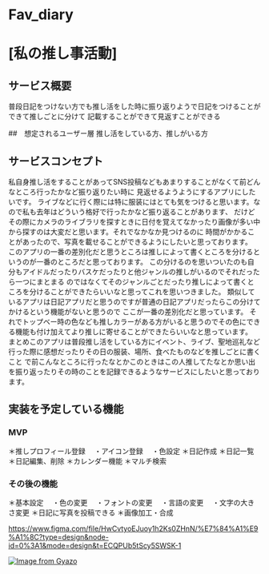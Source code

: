 # Fav_diary

# [私の推し事活動]

## サービス概要
普段日記をつけない方でも推し活をした時に振り返りようで日記をつけることができて推しごとに分けて
記載することができて見返すことができる


##　想定されるユーザー層
推し活をしている方、推しがいる方

## サービスコンセプト
私自身推し活をすることがあってSNS投稿などもあまりすることがなくて前どんなところ行ったかなど振り返りたい時に
見返せるようようにするアプリにしたいです。
ライブなどに行く際には特に服装にはとても気をつけると思います。なので私も去年はどういう格好で行ったかなど振り返ることがあります、
だけどその際にカメラのライブラリを探すときに日付を覚えてなかったり画像が多い中から探すのは大変だと思います。それでなかなか見つけるのに
時間がかかることがあったので、写真を載せることができるようにしたいと思っております。
このアプリの一番の差別化だと思うところは推しによって書くところを分けるというのが一番のところだと思っております。
この分けるのを思いついたのも自分もアイドルだったりバスケだったりと他ジャンルの推しがいるのでそれだったら一つにまとまる
のではなくてそのジャンルごとだったり推しによって書くところを分けることができたらいいなと思ってこれを思いつきました。
類似しているアプリは日記アプリだと思うのですが普通の日記アプリだったらこの分けてかけるという機能がないと思うので
ここが一番の差別化だと思っています。
それでトップベー時の色なども推しカラーがある方がいると思うのでその色にできる機能も付け加えてより推しに寄せることができたらいいなと思っています。
まとめこのアプリは普段推し活をしている方にイベント、ライブ、聖地巡礼など行った際に感想だったりその日の服装、場所、食べたものなどを推しごとに書くこと
で前こんなところに行ったなとかこのときはこの人推してたなとか思い出を振り返ったりその時のことを記録できるようなサービスにしたいと思っております。



## 実装を予定している機能
### MVP
＊推しプロフィール登録
　・アイコン登録
　・色設定
＊日記作成
＊日記一覧
＊日記編集、削除
＊カレンダー機能
＊マルチ検索

### その後の機能
＊基本設定
　・色の変更
　・フォントの変更
　・言語の変更
　・文字の大きさ変更
＊日記に写真を投稿できる
＊画像加工・合成


https://www.figma.com/file/HwCvtyoEJuoy1h2Ks0ZHnN/%E7%84%A1%E9%A1%8C?type=design&node-id=0%3A1&mode=design&t=ECQPUb5tScy5SWSK-1


[![Image from Gyazo](https://i.gyazo.com/ffa94214c29d30c2949609c1f8fc1c87.png)](https://gyazo.com/ffa94214c29d30c2949609c1f8fc1c87)
